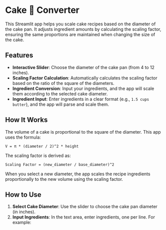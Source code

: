 # Cake 🍰 Converter

This Streamlit app helps you scale cake recipes based on the diameter of the cake pan. It adjusts ingredient amounts by calculating the scaling factor, ensuring the same proportions are maintained when changing the size of the cake.

## Features

- **Interactive Slider**: Choose the diameter of the cake pan (from 4 to 12 inches).
- **Scaling Factor Calculation**: Automatically calculates the scaling factor based on the ratio of the square of the diameters.
- **Ingredient Conversion**: Input your ingredients, and the app will scale them according to the selected cake diameter.
- **Ingredient Input**: Enter ingredients in a clear format (e.g., `1.5 cups butter`), and the app will parse and scale them.

## How It Works

The volume of a cake is proportional to the square of the diameter. This app uses the formula:

```V = π * (diameter / 2)^2 * height```

The scaling factor is derived as:

```Scaling Factor = (new_diameter / base_diameter)^2```

When you select a new diameter, the app scales the recipe ingredients proportionally to the new volume using the scaling factor.

## How to Use

1. **Select Cake Diameter**: Use the slider to choose the cake pan diameter (in inches).
2. **Input Ingredients**: In the text area, enter ingredients, one per line. For example:
